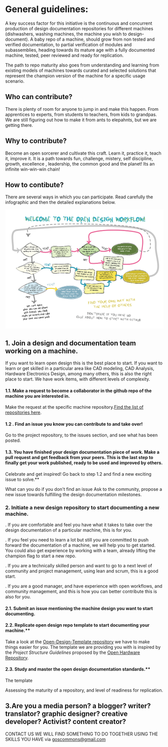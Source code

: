 # General guidelines:
A key success factor for this initiative is the continuous and concurrent production of design documentation repositories for different machines (dishwashers, washing machines, the machine you wish to design-document). A baby repo of a machine, should grow from non tested and verified documentation, to partial verification of modules and subassemblies, heading towards  its mature age with a fully documented machine, tested, peer reviewed and ready for replication.

The path to repo maturity also goes from understanding and learning from existing models of machines towards curated and selected solutions that represent the champion version of the machine for a specific usage scenario.

## Who can contribute?
There is plenty of room for anyone to jump in and make this happen. From apprentices to experts, from students to teachers, from kids to grandpas. We are still figuring out how to make it from ants to elepahnts, but we are getting there.

## Why to contribute?
Become an open sorcerer and cultivate this craft. Learn it, practice it, teach it, improve it. It is a path towards fun, challenge, mistery, self discipline, growth, excellence , leadership, the common good and the planet! Its an infinite win-win-win chain!  

## How to contibute?
There are several ways in which you can participate. Read carefully the infographic and then the detailed explanations below.


![](_assets/images/workflow.png)

## 1. Join a design and documentation team working on a machine.

If you want to learn open design this is the best place to start. If you want to learn or get skilled in a particular area like CAD modeling, CAD Analysis, Hardware Electronics Design, among many others, this is also the right place to start. We have work items, with different levels of complexity.


#### 1.1. Make a request to become a collaborator in the github repo of the machine you are interested in.
Make the request at the specific machine repository.[Find the list of repositories here](https://github.com/goscommons).

#### 1.2 . Find an issue you know you can contribute to and take over!
Go to the project repository, to the issues section, and see what has been posted.

#### 1.3. You have finished your design documentation piece of work. Make a pull request and get feedback from your peers. This is the last step to finally get your work published, ready to be used and improved by others.

Celebrate and get inspired! Go back to step 1.2 and find a new exciting issue to solve.**

What can you do if you don't find an issue Ask to the community, propose a new issue towards fulfilling the design documentation  milestones.


### 2. Initiate a new design repository to start documenting a new machine.

.  If you are comfortable and feel you have what it takes to take over the design documentation of a particular machine, this is for you.

. If you feel you need to learn a lot but still you are committed to push forward the documentation of a machine, we will help you to get started. You could also get experience by working with a team, already lifting the champion flag to start a new repo.

. If you are a technically skilled person and want to go to a next level of community and project management, using lean and scrum, this is a good start.

. If you are a good manager, and have experience with open workflows, and community management, and this is how you can better contribute this is also for you.

#### 2.1. Submit an issue mentioning the machine design you want to start documenting.

#### 2.2. Replicate open design repo template to start documenting your machine.**
Take a look at the [Open-Design-Template repository](https://github.com/goscommons/Open-Design-Template/wiki) we have to make things easier for you. The template we are providing you with is inspired by the *Project Structure Guidelines* proposed by the [Open Hardware Repository](https://www.ohwr.org/projects/ohr-support/wiki/project-structure-guidelines).

#### 2.3. Study and master the open design documentation standards.**
The template

Assessing the maturity of a repository, and level of readiness for replication.

## 3.Are you a media person? a blogger? writer? translator? graphic designer? creative developer? Activist? content creator?

CONTACT US WE WILL FIND SOMETHING TO DO TOGETHER USING THE SKILLS YOU HAVE via goscommons@gmail.com
